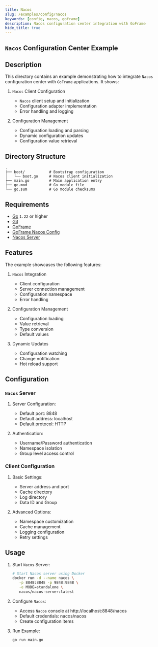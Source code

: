 ```yaml
---
title: Nacos
slug: /examples/config/nacos
keywords: [config, nacos, goframe]
description: Nacos configuration center integration with GoFrame
hide_title: true
---
```


## `Nacos` Configuration Center Example

## Description

This directory contains an example demonstrating how to integrate `Nacos` configuration center with `GoFrame` applications. It shows:

1. `Nacos` Client Configuration
   - `Nacos` client setup and initialization
   - Configuration adapter implementation
   - Error handling and logging

2. Configuration Management
   - Configuration loading and parsing
   - Dynamic configuration updates
   - Configuration value retrieval

## Directory Structure

```text
.
├── boot/           # Bootstrap configuration
│   └── boot.go     # Nacos client initialization
├── main.go         # Main application entry
├── go.mod          # Go module file
└── go.sum          # Go module checksums
```

## Requirements

- [Go](https://golang.org/dl/) `1.22` or higher
- [Git](https://git-scm.com/downloads)
- [GoFrame](https://goframe.org)
- [GoFrame Nacos Config](https://github.com/gogf/gf/tree/master/contrib/config/nacos)
- [Nacos Server](https://nacos.io/)

## Features

The example showcases the following features:

1. `Nacos` Integration
   - Client configuration
   - Server connection management
   - Configuration namespace
   - Error handling

2. Configuration Management
   - Configuration loading
   - Value retrieval
   - Type conversion
   - Default values

3. Dynamic Updates
   - Configuration watching
   - Change notification
   - Hot reload support

## Configuration

### `Nacos` Server
1. Server Configuration:
   - Default port: 8848
   - Default address: localhost
   - Default protocol: HTTP

2. Authentication:
   - Username/Password authentication
   - Namespace isolation
   - Group level access control

### Client Configuration
1. Basic Settings:
   - Server address and port
   - Cache directory
   - Log directory
   - Data ID and Group

2. Advanced Options:
   - Namespace customization
   - Cache management
   - Logging configuration
   - Retry settings

## Usage

1. Start `Nacos` Server:
   ```bash
   # Start Nacos server using Docker
   docker run -d --name nacos \
      -p 8848:8848 -p 9848:9848 \
      -e MODE=standalone \
      nacos/nacos-server:latest
   ```

2. Configure `Nacos`:
   - Access `Nacos` console at http://localhost:8848/nacos
   - Default credentials: nacos/nacos
   - Create configuration items

3. Run Example:
   ```bash
   go run main.go
   ```
